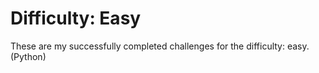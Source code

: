 # Difficulty: Easy

These are my successfully completed challenges for the difficulty: easy. (Python)
